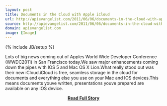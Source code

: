 ```yaml
---
layout: post
title: Documents in the Cloud with Apple iCloud
url: http://apievangelist.com/2011/06/06/documents-in-the-cloud-with-apple-icloud/
source: http://apievangelist.com/2011/06/06/documents-in-the-cloud-with-apple-icloud/
domain: apievangelist.com
image: [Image]
---
```

{% include JB/setup %}<p>Lots of big news coming out of Apples World Wide Developer Conference (WWDC2011) in San Francisco today.We saw major enhancements coming down the pipes with IOS 5 and Mac OS X Lion.What really stood out was their new iCloud.iCloud is free, seamless storage in the cloud for documents and everything else you use on your Mac and IOS devices.This means documents youve written, presentations youve prepared are available on any IOS device.</p>
<center><p><a href="http://apievangelist.com/2011/06/06/documents-in-the-cloud-with-apple-icloud/" style='padding:25px; font-sze:18px; font-weight: bold;'>Read Full Story</a></p></center>
